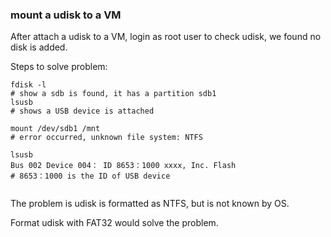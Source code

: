 ### mount a udisk to a VM

After attach a udisk to a VM, login as root user to check udisk, we found no disk is added.

Steps to solve problem:
```
fdisk -l
# show a sdb is found, it has a partition sdb1
lsusb
# shows a USB device is attached 

mount /dev/sdb1 /mnt
# error occurred, unknown file system: NTFS

lsusb
Bus 002 Device 004： ID 8653：1000 xxxx, Inc. Flash
# 8653：1000 is the ID of USB device 


```

The problem  is udisk is formatted as NTFS, but is not known by OS.

Format udisk with FAT32 would solve the problem.
